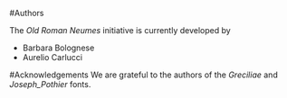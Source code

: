 #Authors

The _Old Roman Neumes_ initiative is currently developed by

* Barbara Bolognese
* Aurelio Carlucci

#Acknowledgements
We are grateful to the authors of the _Greciliae_ and _Joseph_Pothier_ fonts.
